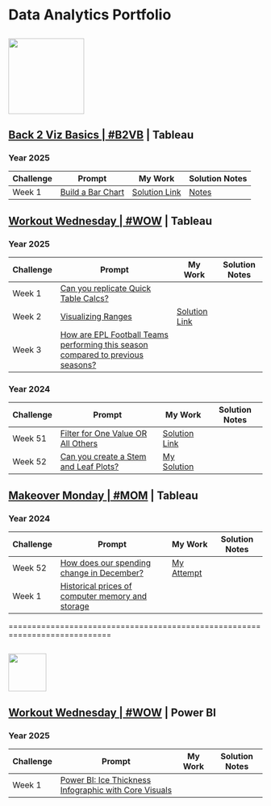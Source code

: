                                                                                 
# Data Analytics Portfolio

## <img src="https://github.com/user-attachments/assets/be8c3127-f671-4cb4-9a11-a930e63ddadc" width="150" /> 

## [Back 2 Viz Basics |  #B2VB](https://www.thetableaustudentguide.com/vizbasics) | Tableau

### Year 2025
Challenge | Prompt | My Work | Solution Notes                   
--- | --- | --- | --- |  
Week 1 |[Build a Bar Chart](https://data.world/back2vizbasics/2025week-1-build-a-bar-chart)| [Solution Link](https://public.tableau.com/app/profile/nnigudkar/viz/B2VB2025Week1BuildaBarChartV2/B2VB2025Week2-BuildaBarChart-V2) | [Notes](Tableau/Back-To-Viz-Basics/2025/Week%201/Build%20a%20Bar%20Chart.md)

## [Workout Wednesday | #WOW](https://workout-wednesday.com/) | Tableau 
### Year 2025
Challenge | Prompt | My Work | Solution Notes                   
--- | --- | --- | --- |  
Week 1 | [Can you replicate Quick Table Calcs?](https://workout-wednesday.com/2025w1tab/) |
Week 2 | [Visualizing Ranges](https://workout-wednesday.com/2025w2tab/) | [Solution Link](https://public.tableau.com/views/WOW2025Week2-VisualizingRanges_17368406640380/WOW2025Week2VisualizingRanges?:language=en-US&:sid=&:redirect=auth&:display_count=n&:origin=viz_share_link) | 
Week 3 | [How are EPL Football Teams performing this season compared to previous seasons?](https://workout-wednesday.com/2025w03tab/) | 
### Year 2024
Challenge | Prompt | My Work | Solution Notes                   
--- | --- | --- | --- |  
Week 51 | [Filter for One Value OR All Others](https://workout-wednesday.com/2024w51tab/) | [Solution Link](https://public.tableau.com/shared/93YXPDWZS?:display_count=n&:origin=viz_share_link)     
Week 52 | [Can you create a Stem and Leaf Plots?](https://workout-wednesday.com/2024w52tab/) | [My Solution](https://public.tableau.com/views/WOW2024-Week52-CreateStemAnd-Leaf-Plot/StemandLeafDashboard?:language=en-US&:sid=&:redirect=auth&:display_count=n&:origin=viz_share_link)

        
## [Makeover Monday | #MOM](https://makeovermonday.co.uk/) | Tableau 
### Year 2024
Challenge | Prompt | My Work | Solution Notes                   
--- | --- | --- | --- |
Week 52 | [How does our spending change in December?](https://www.bankofengland.co.uk/explainers/how-much-do-we-spend-at-christmas) | [My Attempt](https://public.tableau.com/app/profile/developer6806/viz/christmas_spending_17353298173970/Dashboard-Makeover)
Week 1 | [Historical prices of computer memory and storage](https://ourworldindata.org/grapher/historical-cost-of-computer-memory-and-storage) | 

============================================================================
## <img src="https://github.com/user-attachments/assets/cc270570-5a51-438d-b1ad-5fb1cb6afc94" width="75" />
## [Workout Wednesday |  #WOW](https://www.thetableaustudentguide.com/vizbasics) | Power BI              
### Year 2025
Challenge | Prompt | My Work | Solution Notes                   
--- | --- | --- | --- |                                  
Week 1 | [Power BI: Ice Thickness Infographic with Core Visuals](https://workout-wednesday.com/pbi-2025-w02/)  |
